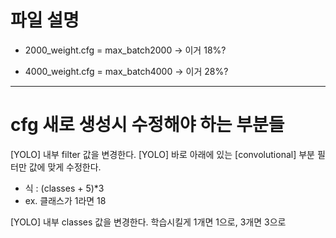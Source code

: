 # 파일 설명

- 2000_weight.cfg = max_batch2000
-> 이거 18%?

- 4000_weight.cfg = max_batch4000
-> 이거 28%?

----
# cfg 새로 생성시 수정해야 하는 부분들

[YOLO] 내부 filter 값을 변경한다. [YOLO] 바로 아래에 있는 [convolutional] 부분 필터만 값에 맞게 수정한다.
- 식 : (classes + 5)*3
- ex. 클래스가 1라면 18

[YOLO] 내부 classes 값을 변경한다. 학습시킬게 1개면 1으로, 3개면 3으로


